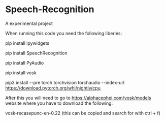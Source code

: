 # Speech-Recognition
A experimental project

When running this code you need the following liberies:

pip install ipywidgets

pip install SpeechRecognition

pip install PyAudio

pip install vosk

pip3 install --pre torch torchvision torchaudio --index-url https://download.pytorch.org/whl/nightly/cpu

After this you will need to go to https://alphacephei.com/vosk/models website where you have to download the following:

vosk-recasepunc-en-0.22 (this can be copied and search for with ctrl + f)


